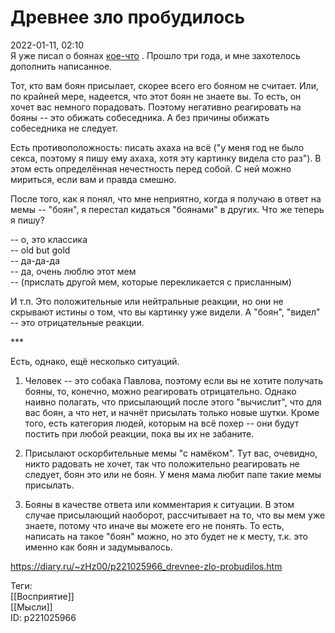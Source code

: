 Древнее зло пробудилось
========================

   
 2022-01-11, 02:10   
  Я уже писал о боянах  [кое-что](О%20боянах)  . Прошло три года, и мне захотелось дополнить написанное.   
   
 Тот, кто вам боян присылает, скорее всего его бояном не считает. Или, по крайней мере, надеется, что этот боян не знаете вы. То есть, он хочет вас немного порадовать. Поэтому негативно реагировать на бояны -- это обижать собеседника. А без причины обижать собеседника не следует.   
   
 Есть противоположность: писать ахаха на всё ("у меня год не было секса, поэтому я пишу ему ахаха, хотя эту картинку видела сто раз"). В этом есть определённая нечестность перед собой. С ней можно мириться, если вам и правда смешно.   
   
 После того, как я понял, что мне неприятно, когда я получаю в ответ на мемы -- "боян", я перестал кидаться "боянами" в других. Что же теперь я пишу?   
   
 -- о, это классика   
 -- old but gold   
 -- да-да-да   
 -- да, очень люблю этот мем   
 -- (прислать другой мем, которые перекликается с присланным)   
   
 И т.п. Это положительные или нейтральные реакции, но они не скрывают истины о том, что вы картинку уже видели. А "боян", "видел" -- это отрицательные реакции.   
   
 \*\*\*   
   
 Есть, однако, ещё несколько ситуаций.   
   
 1. Человек -- это собака Павлова, поэтому если вы не хотите получать бояны, то, конечно, можно реагировать отрицательно. Однако наивно полагать, что присылающий после этого "вычислит", что для вас боян, а что нет, и начнёт присылать только новые шутки. Кроме того, есть категория людей, которым на всё похер -- они будут постить при любой реакции, пока вы их не забаните.   
   
 2. Присылают оскорбительные мемы "с намёком". Тут вас, очевидно, никто радовать не хочет, так что положительно реагировать не следует, боян это или не боян. У меня мама любит папе такие мемы присылать.   
   
 3. Бояны в качестве ответа или комментария к ситуации. В этом случае присылающий наоборот, рассчитывает на то, что вы мем уже знаете, потому что иначе вы можете его не понять. То есть, написать на такое "боян" можно, но это будет не к месту, т.к. это именно как боян и задумывалось.   
    
 <https://diary.ru/~zHz00/p221025966_drevnee-zlo-probudilos.htm>   
   
 Теги:   
 [[Восприятие]]   
 [[Мысли]]   
 ID: p221025966